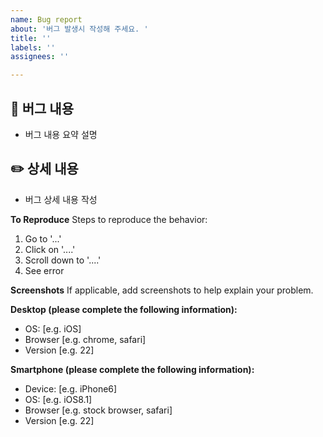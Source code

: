 ```yaml
---
name: Bug report
about: '버그 발생시 작성해 주세요. '
title: ''
labels: ''
assignees: ''

---
```


## 🐞 버그 내용 
- 버그 내용 요약 설명

## ✏️ 상세 내용 
- 버그 상세 내용 작성 

**To Reproduce**
Steps to reproduce the behavior:
1. Go to '...'
2. Click on '....'
3. Scroll down to '....'
4. See error

**Screenshots**
If applicable, add screenshots to help explain your problem.

**Desktop (please complete the following information):**
 - OS: [e.g. iOS]
 - Browser [e.g. chrome, safari]
 - Version [e.g. 22]

**Smartphone (please complete the following information):**
 - Device: [e.g. iPhone6]
 - OS: [e.g. iOS8.1]
 - Browser [e.g. stock browser, safari]
 - Version [e.g. 22]
